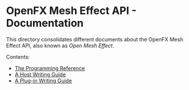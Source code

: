 
OpenFX Mesh Effect API - Documentation
======================================

This directory consolidates different documents about the OpenFX Mesh Effect API, also known as *Open Mesh Effect*.

Contents:

 - [The Programming Reference](reference.md)
 - [A Host Writing Guide](host-guide.md)
 - [A Plug-in Writing Guide](plugin-guide.md)
